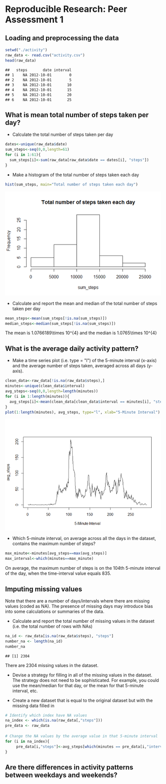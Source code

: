 # Reproducible Research: Peer Assessment 1


## Loading and preprocessing the data

```r
setwd("./activity")
raw_data <- read.csv("activity.csv")
head(raw_data)
```

```
##   steps       date interval
## 1    NA 2012-10-01        0
## 2    NA 2012-10-01        5
## 3    NA 2012-10-01       10
## 4    NA 2012-10-01       15
## 5    NA 2012-10-01       20
## 6    NA 2012-10-01       25
```
## What is mean total number of steps taken per day?

- Calculate the total number of steps taken per day

```r
dates<-unique(raw_data$date)
sum_steps<-seq(0,0,length=61)
for (i in 1:61){
  sum_steps[i]<-sum(raw_data[raw_data$date == dates[i], "steps"])
}
```


- Make a histogram of the total number of steps taken each day

```r
hist(sum_steps, main="Total number of steps taken each day")
```

![](PA1_template_files/figure-html/unnamed-chunk-3-1.png) 


- Calculate and report the mean and median of the total number of steps taken per day

```r
mean_steps<-mean(sum_steps[!is.na(sum_steps)])
median_steps<-median(sum_steps[!is.na(sum_steps)])
```
The mean is 1.0766189\times 10^{4} and the median is 1.0765\times 10^{4}

## What is the average daily activity pattern?
- Make a time series plot (i.e. type = "l") of the 5-minute interval (x-axis) and the average number of steps taken, averaged across all days (y-axis).

```r
clean_data<-raw_data[!is.na(raw_data$steps),]
minutes<-unique(clean_data$interval)
avg_steps<-seq(0,0,length=length(minutes))
for (i in 1:length(minutes)){
  avg_steps[i]<-mean(clean_data[clean_data$interval == minutes[i], "steps"])
}
plot(1:length(minutes), avg_steps, type="l", xlab="5-Minute Interval")
```

![](PA1_template_files/figure-html/unnamed-chunk-5-1.png) 

- Which 5-minute interval, on average across all the days in the dataset, contains the maximum number of steps?

```r
max_minute<-minutes[avg_steps==max(avg_steps)]
max_interval<-which(minutes==max_minute)
```
On average, the maximum number of steps is on the 104th 5-minute interval of the day, when the time-interval value equals 835. 

## Imputing missing values
Note that there are a number of days/intervals where there are missing values (coded as NA). The presence of missing days may introduce bias into some calculations or summaries of the data.

- Calculate and report the total number of missing values in the dataset (i.e. the total number of rows with NAs)

```r
na_id <- raw_data[is.na(raw_data$steps), "steps"]
number_na <- length(na_id)
number_na
```

```
## [1] 2304
```
There are 2304 missing values in the dataset.

- Devise a strategy for filling in all of the missing values in the dataset. The strategy does not need to be sophisticated. For example, you could use the mean/median for that day, or the mean for that 5-minute interval, etc.

- Create a new dataset that is equal to the original dataset but with the missing data filled in


```r
# Identify which index have NA values
na_index <- which(is.na(raw_data[,"steps"]))
pre_data <- raw_data

# Change the NA values by the average value in that 5-minute interval
for (i in na_index){
     pre_data[i,"steps"]<-avg_steps[which(minutes == pre_data[i,"interval"])]
}
```


## Are there differences in activity patterns between weekdays and weekends?
